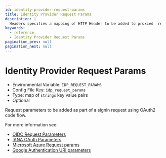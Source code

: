 ```yaml
---
id: identity-provider-request-params
title: Identity Provider Request Params
description: |
  Headers specifies a mapping of HTTP Header to be added to proxied  requests. Nota bene Downstream application headers will be overwritten by Pomerium's headers on conflict.
keywords:
  - reference
  - Identity Provider Request Params
pagination_prev: null
pagination_next: null
---
```


# Identity Provider Request Params

- Environmental Variable: `IDP_REQUEST_PARAMS`
- Config File Key: `idp_request_params`
- Type: map of `strings` key value pairs
- Optional

Request parameters to be added as part of a signin request using OAuth2 code flow.

For more information see:

- [OIDC Request Parameters](https://openid.net/specs/openid-connect-basic-1_0.html#RequestParameters)
- [IANA OAuth Parameters](https://www.iana.org/assignments/oauth-parameters/oauth-parameters.xhtml)
- [Microsoft Azure Request params](https://docs.microsoft.com/en-us/azure/active-directory/develop/v2-oauth2-auth-code-flow#request-an-authorization-code)
- [Google Authentication URI parameters](https://developers.google.com/identity/protocols/oauth2/openid-connect)
